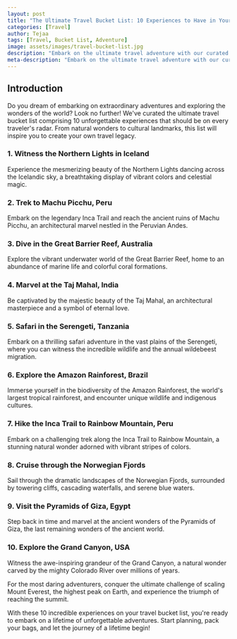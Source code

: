 ```yaml
---
layout: post
title: "The Ultimate Travel Bucket List: 10 Experiences to Have in Your Lifetime"
categories: [Travel]
author: Tejaa
tags: [Travel, Bucket List, Adventure]
image: assets/images/travel-bucket-list.jpg
description: "Embark on the ultimate travel adventure with our curated list of 10 must-have experiences around the world. From iconic landmarks to hidden gems, these destinations and activities will create memories to last a lifetime."
meta-description: "Embark on the ultimate travel adventure with our curated list of 10 must-have experiences around the world. From iconic landmarks to hidden gems, these destinations and activities will create memories to last a lifetime."
---
```


## Introduction

Do you dream of embarking on extraordinary adventures and exploring the wonders of the world? Look no further! We've curated the ultimate travel bucket list comprising 10 unforgettable experiences that should be on every traveler's radar. From natural wonders to cultural landmarks, this list will inspire you to create your own travel legacy.

### 1. Witness the Northern Lights in Iceland

Experience the mesmerizing beauty of the Northern Lights dancing across the Icelandic sky, a breathtaking display of vibrant colors and celestial magic.

### 2. Trek to Machu Picchu, Peru

Embark on the legendary Inca Trail and reach the ancient ruins of Machu Picchu, an architectural marvel nestled in the Peruvian Andes.

### 3. Dive in the Great Barrier Reef, Australia

Explore the vibrant underwater world of the Great Barrier Reef, home to an abundance of marine life and colorful coral formations.

### 4. Marvel at the Taj Mahal, India

Be captivated by the majestic beauty of the Taj Mahal, an architectural masterpiece and a symbol of eternal love.

### 5. Safari in the Serengeti, Tanzania

Embark on a thrilling safari adventure in the vast plains of the Serengeti, where you can witness the incredible wildlife and the annual wildebeest migration.

### 6. Explore the Amazon Rainforest, Brazil

Immerse yourself in the biodiversity of the Amazon Rainforest, the world's largest tropical rainforest, and encounter unique wildlife and indigenous cultures.

### 7. Hike the Inca Trail to Rainbow Mountain, Peru

Embark on a challenging trek along the Inca Trail to Rainbow Mountain, a stunning natural wonder adorned with vibrant stripes of colors.

### 8. Cruise through the Norwegian Fjords

Sail through the dramatic landscapes of the Norwegian Fjords, surrounded by towering cliffs, cascading waterfalls, and serene blue waters.

### 9. Visit the Pyramids of Giza, Egypt

Step back in time and marvel at the ancient wonders of the Pyramids of Giza, the last remaining wonders of the ancient world.

### 10. Explore the Grand Canyon, USA

Witness the awe-inspiring grandeur of the Grand Canyon, a natural wonder carved by the mighty Colorado River over millions of years.

For the most daring adventurers, conquer the ultimate challenge of scaling Mount Everest, the highest peak on Earth, and experience the triumph of reaching the summit.

With these 10 incredible experiences on your travel bucket list, you're ready to embark on a lifetime of unforgettable adventures. Start planning, pack your bags, and let the journey of a lifetime begin!

